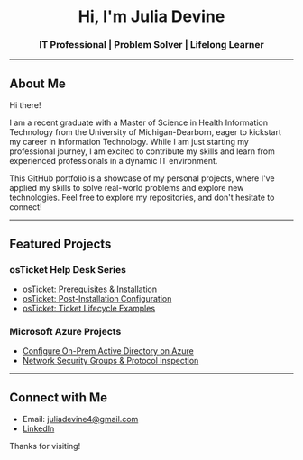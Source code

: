 <h1 align="center">Hi, I'm Julia Devine </h1>
<h3 align="center">IT Professional | Problem Solver | Lifelong Learner</h3>

---

##  About Me

Hi there!

I am a recent graduate with a Master of Science in Health Information Technology from the University of Michigan-Dearborn, eager to kickstart my career in Information Technology. While I am just starting my professional journey, I am excited to contribute my skills and learn from experienced professionals in a dynamic IT environment. 

This GitHub portfolio is a showcase of my personal projects, where I've applied my skills to solve real-world problems and explore new technologies. Feel free to explore my repositories, and don't hesitate to connect!

---

##  Featured Projects

###  osTicket Help Desk Series
-  [osTicket: Prerequisites & Installation](https://github.com/julia-devine/osticket-prereqs)
-  [osTicket: Post-Installation Configuration](https://github.com/julia-devine/post-install-config)
-  [osTicket: Ticket Lifecycle Examples](https://github.com/julia-devine/ticket-lifecycle)

###  Microsoft Azure Projects
-  [Configure On-Prem Active Directory on Azure](https://github.com/julia-devine/configure-ad)
-  [Network Security Groups & Protocol Inspection](https://github.com/julia-devine/azure-network-protocols)

---

##  Connect with Me

-  Email: juliadevine4@gmail.com  
-  [LinkedIn](https://www.linkedin.com/in/juliadevine04)

Thanks for visiting! 
